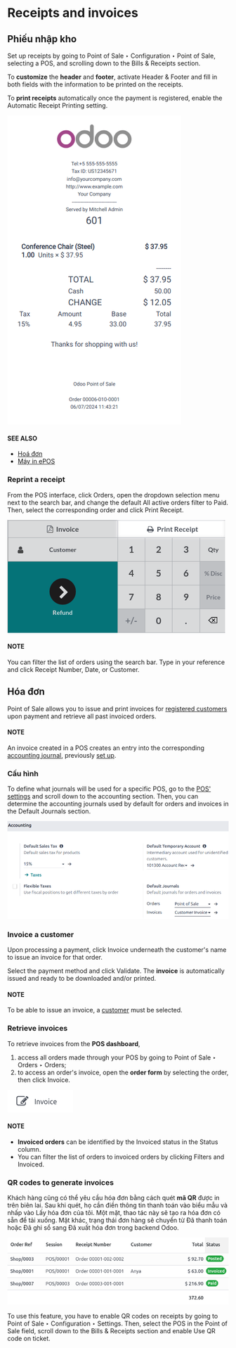 # Receipts and invoices

## Phiếu nhập kho

Set up receipts by going to Point of Sale ‣ Configuration ‣ Point of Sale,
selecting a POS, and scrolling down to the Bills & Receipts section.

To **customize** the **header** and **footer**, activate Header & Footer and fill in
both fields with the information to be printed on the receipts.

To **print receipts** automatically once the payment is registered, enable the Automatic
Receipt Printing setting.

![biên lai POS](../../../.gitbook/assets/receipt.png)

#### SEE ALSO
- [Hoá đơn](restaurant/bill_printing.md)
- [Máy in ePOS](configuration/epos_printers.md)

### Reprint a receipt

From the POS interface, click Orders, open the dropdown selection menu next to the
search bar, and change the default All active orders filter to Paid. Then,
select the corresponding order and click Print Receipt.

![Print receipt button from the backend](../../../.gitbook/assets/print-receipt.png)

#### NOTE
You can filter the list of orders using the search bar. Type in your reference and click
Receipt Number, Date, or Customer.

<a id="receipts-invoices-invoices"></a>

## Hóa đơn

Point of Sale allows you to issue and print invoices for [registered customers](./#pos-customers)
upon payment and retrieve all past invoiced orders.

#### NOTE
An invoice created in a POS creates an entry into the corresponding [accounting journal](../../finance/accounting/get_started/cheat_sheet.md#cheat-sheet-journals), previously [set up](#receipts-invoices-invoice-configuration).

<a id="receipts-invoices-invoice-configuration"></a>

### Cấu hình

To define what journals will be used for a specific POS, go to the [POS' settings](configuration/#configuration-settings) and scroll down to the accounting section. Then, you can determine the
accounting journals used by default for orders and invoices in the Default Journals
section.

![accounting section in the POS settings](../../../.gitbook/assets/invoice-config.png)

### Invoice a customer

Upon processing a payment, click Invoice underneath the customer's name to issue an
invoice for that order.

Select the payment method and click Validate. The **invoice** is automatically issued
and ready to be downloaded and/or printed.

#### NOTE
To be able to issue an invoice, a [customer](./#pos-customers) must be selected.

### Retrieve invoices

To retrieve invoices from the **POS dashboard**,

1. access all orders made through your POS by going to Point of Sale ‣ Orders ‣
   Orders;
2. to access an order's invoice, open the **order form** by selecting the order, then click
   Invoice.

![invoice smart button from an order form](../../../.gitbook/assets/invoice-smart-button.png)

#### NOTE
- **Invoiced orders** can be identified by the Invoiced status in the
  Status column.
- You can filter the list of orders to invoiced orders by clicking Filters and
  Invoiced.

### QR codes to generate invoices

Khách hàng cũng có thể yêu cầu hóa đơn bằng cách quét **mã QR** được in trên biên lai. Sau khi quét, họ cần điền thông tin thanh toán vào biểu mẫu và nhấp vào Lấy hóa đơn của tôi. Một mặt, thao tác này sẽ tạo ra hóa đơn có sẵn để tải xuống. Mặt khác, trạng thái đơn hàng sẽ chuyển từ Đã thanh toán hoặc Đã ghi sổ sang Đã xuất hóa đơn trong backend Odoo.

![order status change](../../../.gitbook/assets/order-status.png)

To use this feature, you have to enable QR codes on receipts by going to Point of
Sale ‣ Configuration ‣ Settings. Then, select the POS in the Point of Sale field,
scroll down to the Bills & Receipts section and enable Use QR code on
ticket.
